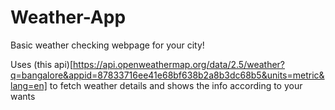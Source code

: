 # Weather-App
Basic weather checking webpage for your city!

Uses (this api)[https://api.openweathermap.org/data/2.5/weather?q=bangalore&appid=87833716ee41e68bf638b2a8b3dc68b5&units=metric&lang=en] to fetch weather details and shows the info according to your wants
